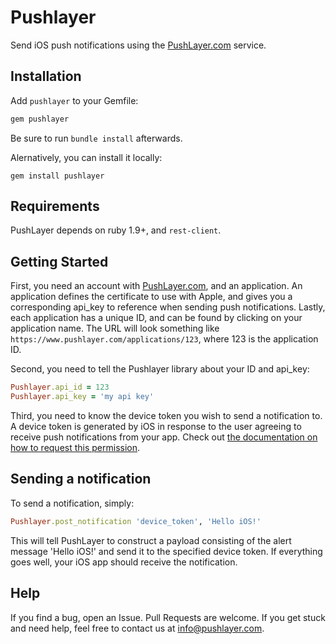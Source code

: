 # Pushlayer

Send iOS push notifications using the [PushLayer.com](https://www.pushlayer.com) service.

## Installation

Add `pushlayer` to your Gemfile:

```ruby
gem pushlayer
```

Be sure to run `bundle install` afterwards.

Alernatively, you can install it locally:

```shell
gem install pushlayer
```

## Requirements

PushLayer depends on ruby 1.9+, and `rest-client`.

## Getting Started

First, you need an account with [PushLayer.com](https://www.pushlayer.com), and an application. An application defines the certificate to use with Apple, and gives you a corresponding api_key to reference when sending push notifications. Lastly, each application has a unique ID, and can be found by clicking on your application name. The URL will look something like `https://www.pushlayer.com/applications/123`, where 123 is the application ID.

Second, you need to tell the Pushlayer library about your ID and api_key:

```ruby
Pushlayer.api_id = 123
Pushlayer.api_key = 'my api key'
```

Third, you need to know the device token you wish to send a notification to. A device token is generated by iOS in response to the user agreeing to receive push notifications from your app. Check out [the documentation on how to request this permission](https://www.pushlayer.com/pages/docs#Askingforpermission).

## Sending a notification

To send a notification, simply:

```ruby
Pushlayer.post_notification 'device_token', 'Hello iOS!'
```

This will tell PushLayer to construct a payload consisting of the alert message 'Hello iOS!' and send it to the specified device token. If everything goes well, your iOS app should receive the notification.

## Help

If you find a bug, open an Issue. Pull Requests are welcome. If you get stuck and need help, feel free to contact us at [info@pushlayer.com](mailto:info@pushlayer.com).
